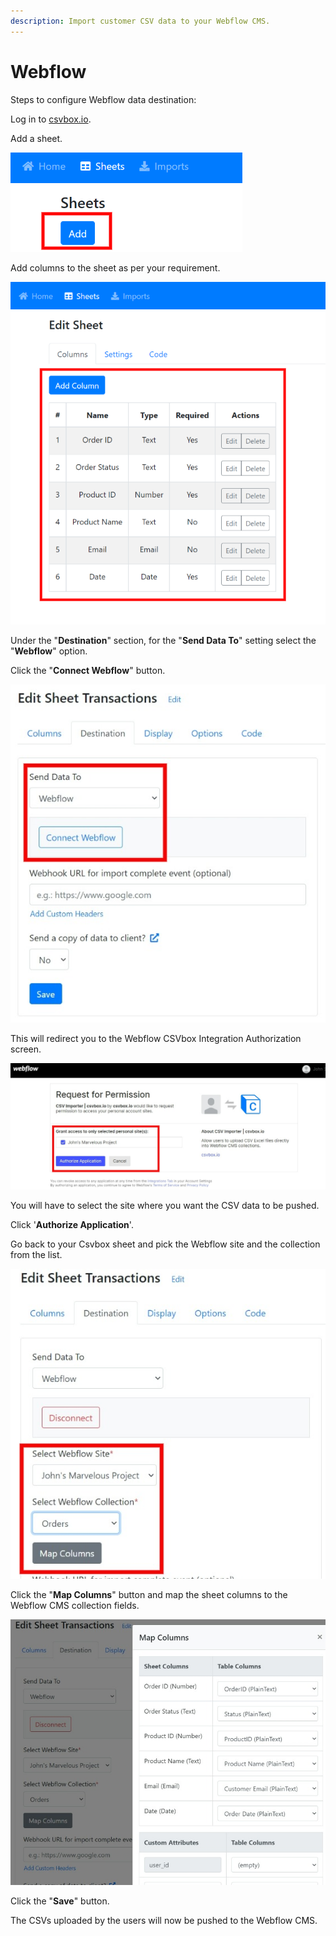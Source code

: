 ```yaml
---
description: Import customer CSV data to your Webflow CMS.
---
```


# Webflow

Steps to configure Webflow data destination:

Log in to [csvbox.io](https://app.csvbox.io/login).

Add a sheet.

<img src="../.gitbook/assets/image (3).png" alt="" data-size="original">

Add columns to the sheet as per your requirement.

![](<../.gitbook/assets/image (6).png>)

Under the "**Destination**" section, for the "**Send Data To**" setting select the "**Webflow**" option.

Click the "**Connect Webflow**" button.

<div align="left">

<img src="../.gitbook/assets/connect_webflow.jpg" alt="Connect Webflow">

</div>

This will redirect you to the Webflow CSVbox Integration Authorization screen.&#x20;

![Webflow Authorization](<../.gitbook/assets/webflow auth.jpg>)

You will have to select the site where you want the CSV data to be pushed.

Click '**Authorize Application**'.

Go back to your Csvbox sheet and pick the Webflow site and the collection from the list.

<div align="left">

<img src="../.gitbook/assets/webflow_site_seelction.jpg" alt="Select site and collection">

</div>

Click the "**Map Columns**" button and map the sheet columns to the Webflow CMS collection fields.

![Column Mapping](<../.gitbook/assets/col mappings.jpg>)

Click the "**Save**" button.

The CSVs uploaded by the users will now be pushed to the Webflow CMS.

